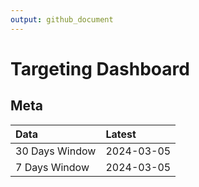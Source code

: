 ```yaml
---
output: github_document
---
```


# Targeting Dashboard



## Meta


|Data           |Latest     |
|:--------------|:----------|
|30 Days Window |2024-03-05 |
|7 Days Window  |2024-03-05 |
